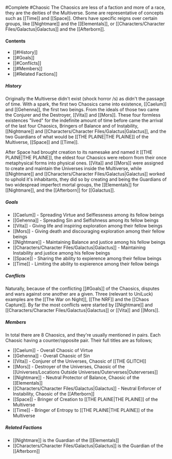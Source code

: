 #Complete #Chaosic 
The Chaosics are less of a faction and more of a race, they are the deities of the Multiverse.
Some are representative of concepts such as [[Time]] and [[Space]]. Others have specific reigns over certain groups, like [[Nightmare]] and the [[Elementals]], or [[Characters/Character Files/Galactus|Galactus]] and the [[Afterborn]].

#### Contents
- [[#History]]
- [[#Goals]]
- [[#Conflicts]]
- [[#Members]]
- [[#Related Factions]]

##### History
Originally the Multiverse didn't exist (shock horror /s) as didn't the passage of time. With a spark, the first two Chaosics came into existence, [[Caelum]] and [[Gehenna]], the first two beings. From the ideals of those two came the Conjurer and the Destroyer, [[Vita]] and [[Mors]]. These four formless existences "lived" for the indefinite amount of time before came the arrival of the last four Chaosics, Bringers of Balance and of Instability, [[Nightmare]] and [[Characters/Character Files/Galactus|Galactus]], and the two Guardians of what would be [[THE PLAINE|THE PLAINE]] of the Multiverse, [[Space]] and [[Time]].

After Space had brought creation to its namesake and named it [[THE PLAINE|THE PLAINE]], the eldest four Chaosics were reborn from their once metaphysical forms into physical ones. [[Vita]] and [[Mors]] were assigned to create and maintain the Universes inside the Multiverse, while [[Nightmare]] and [[Characters/Character Files/Galactus|Galactus]] worked to uphold it's inhabitants, they did so by creating and being the Guardians of two widespread imperfect mortal groups, the [[Elementals]] for [[Nightmare]], and the [[Afterborn]] for [[Galactus]].

##### Goals
- [[Caelum]] - Spreading Virtue and Selflessness among its fellow beings
- [[Gehenna]] - Spreading Sin and Selfishness among its fellow beings
- [[Vita]] - Giving life and inspiring exploration among their fellow beings
- [[Mors]] - Giving death and discouraging exploration among their fellow beings
- [[Nightmare]] - Maintaining Balance and justice among his fellow beings
- [[Characters/Character Files/Galactus|Galactus]] - Maintaining Instability and justice among his fellow beings
- [[Space]] - Sharing the ability to expierence among their fellow beings
- [[Time]] - Limiting the ability to expierence among their fellow beings

##### Conflicts
Naturally, because of the conflicting [[#Goals]] of the Chaosics, disputes and wars against one another are a given. Three (relevant to UniLuck) examples are the [[The War on Night]], [[The NRF]] and the [[Chaos Capture]]. By far the most conflicts were started by [[Nightmare]] and [[Characters/Character Files/Galactus|Galactus]] or [[Vita]] and [[Mors]].

##### Members
In total there are 8 Chaosics, and they're usually mentioned in pairs. Each Chaosic having a counter/opposite pair. Their full titles are as follows;

- [[Caelum]] - Overall Chaosic of Virtue
- [[Gehenna]] - Overall Chaosic of Sin
- [[Vita]] - Conjurer of the Universes, Chaosic of [[THE GLITCH]]
- [[Mors]] - Destroyer of the Universes, Chaosic of the [[Universes/Locations Outside Universes/Outerverses|Outerverses]]
- [[Nightmare]] - Neutral Protector of Balance, Chaosic of the [[Elementals]]
- [[Characters/Character Files/Galactus|Galactus]] - Neutral Enforcer of Instability, Chaosic of the [[Afterborn]]
- [[Space]] - Bringer of Creation to [[THE PLAINE|THE PLAINE]] of the Multiverse
- [[Time]] - Bringer of Entropy to [[THE PLAINE|THE PLAINE]] of the Multiverse

##### Related Factions
- [[Nightmare]] is the Guardian of the [[Elementals]]
- [[Characters/Character Files/Galactus|Galactus]] is the Guardian of the [[Afterborn]]